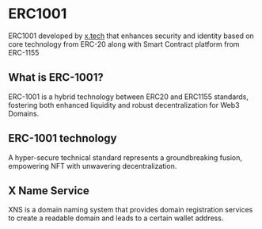 # ERC1001

ERC1001 developed by [x.tech](https://x.tech) that enhances security and identity based on core technology from ERC-20 along with Smart Contract platform from ERC-1155

## What is ERC-1001?
ERC-1001 is a hybrid technology between ERC20 and ERC1155 standards, fostering both enhanced liquidity and robust decentralization for Web3 Domains.

## ERC-1001 technology
A hyper-secure technical standard represents a groundbreaking fusion, empowering NFT with unwavering decentralization.

## X Name Service
XNS is a domain naming system that provides domain registration services to create a readable domain and leads to a certain wallet address.
